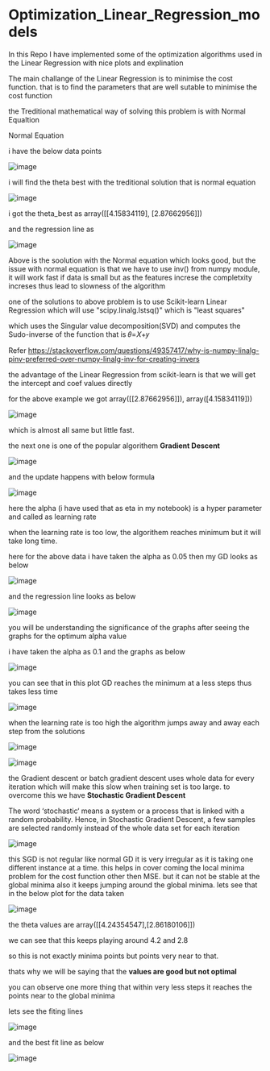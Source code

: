 # Optimization_Linear_Regression_models
In this Repo I have implemented some of the optimization algorithms used in the Linear Regression with nice plots and explination

The main challange of the Linear Regression is to minimise the cost function. that is to find the parameters that are well sutable to minimise the cost function

the Treditional mathematical way of solving this problem is with Normal Equaltion

Normal Equation

i have the below data points


![image](https://user-images.githubusercontent.com/76277751/151663279-1abaa65c-2746-4e8d-815a-0cacb35bc3e0.png)


i will find the theta best with the treditional solution that is normal equation


![image](https://user-images.githubusercontent.com/76277751/151663328-5630d902-51a4-4a70-881a-5975db41e7d7.png)


i got the theta_best as array([[4.15834119], [2.87662956]])

and the regression line as 


![image](https://user-images.githubusercontent.com/76277751/151663370-2bc5bf4f-9fa5-4c48-b2ac-a2fb1c7a0313.png)



Above is the soolution with the Normal equation which looks good, but the issue with normal equation is that we have to use inv() from numpy module, it will work fast if data is small but as the features increse the completxity increses thus lead to slowness of the algorithm

one of the solutions to above problem is to use Scikit-learn Linear Regression which will use "scipy.linalg.lstsq()" which is "least squares"

which uses the Singular value decomposition(SVD) and computes the Sudo-inverse of the function that is 𝜃=𝑋+𝑦

Refer https://stackoverflow.com/questions/49357417/why-is-numpy-linalg-pinv-preferred-over-numpy-linalg-inv-for-creating-invers

the advantage of the Linear Regression from scikit-learn is that we will get the intercept and coef values directly

for the above example we got array([[2.87662956]]), array([4.15834119]))



![image](https://user-images.githubusercontent.com/76277751/151663567-7f66f34c-053b-4fe0-a36e-c0d4d700d4e7.png)


which is almost all same but little fast.

the next one is one of the popular algorithem **Gradient Descent**



![image](https://user-images.githubusercontent.com/76277751/151663667-b047c9ca-4afd-4bb9-9b8a-25fed915d4cf.png)


and the update happens with below formula 



![image](https://user-images.githubusercontent.com/76277751/151663688-8480ee1e-6e3d-4769-b334-4f3ce59c006a.png)



here the alpha (i have used that as eta in my notebook) is a hyper parameter and called as learning rate

when the learning rate is too low, the algorithem reaches minimum but it will take long time.

here for the above data i have taken the alpha as 0.05 then my GD looks as below



![image](https://user-images.githubusercontent.com/76277751/151663815-4f7ec649-7478-4462-891a-eec6cb8a97ad.png)



and the regression line looks as below



![image](https://user-images.githubusercontent.com/76277751/151663856-7c50fecf-7511-4c4b-a436-73ec8e9579df.png)



you will be understanding the significance of the graphs after seeing the graphs for the optimum alpha value

i have taken the alpha as 0.1 and the graphs as below



![image](https://user-images.githubusercontent.com/76277751/151663893-ecc7e670-b93d-41ae-b278-9c980ac18597.png)



you can see that in this plot GD reaches the minimum at a less steps thus takes less time



![image](https://user-images.githubusercontent.com/76277751/151663925-2bb4d5b6-0e53-405a-8548-21a5c68276b5.png)



when the learning rate is too high the algorithm jumps away and away each step from the solutions 



![image](https://user-images.githubusercontent.com/76277751/151663977-044f2a42-9748-4768-8b02-07627697b738.png)




![image](https://user-images.githubusercontent.com/76277751/151663985-b8adaac6-2fb6-465d-8c1c-45033993bf86.png)




the Gradient descent or batch gradient descent uses whole data for every iteration which will make this slow when training set is too large. to overcome this we have **Stochastic Gradient Descent**

The word ‘stochastic‘ means a system or a process that is linked with a random probability. Hence, in Stochastic Gradient Descent, a few samples are selected randomly instead of the whole data set for each iteration




![image](https://user-images.githubusercontent.com/76277751/151664156-4f9117d1-5523-4746-a2fa-2177cbe7b6ad.png)



this SGD is not regular like normal GD it is very irregular as it is taking one different instance at a time. this helps in cover coming the local minima problem for the cost function other then MSE. but it can not be stable at the global minima also it keeps jumping around the global minima. lets see that in the below plot for the data taken



![image](https://user-images.githubusercontent.com/76277751/151664257-49c74e8b-0542-4c0b-9324-ba569a73809b.png)




the theta values are array([[4.24354547],[2.86180106]])

we can see that this keeps playing around 4.2 and 2.8 

so this is not exactly minima points but points very near to that. 

thats why we will be saying that the **values are good but not optimal**

you can observe one more thing that within very less steps it reaches the points near to the global minima

lets see the fiting lines



![image](https://user-images.githubusercontent.com/76277751/151664348-9954bf2e-5d9d-4ff2-ba86-9b67ee5eb306.png)



and the best fit line as below



![image](https://user-images.githubusercontent.com/76277751/151664380-fd04c4a0-f557-4eb2-8692-7fb5d8992d27.png)



